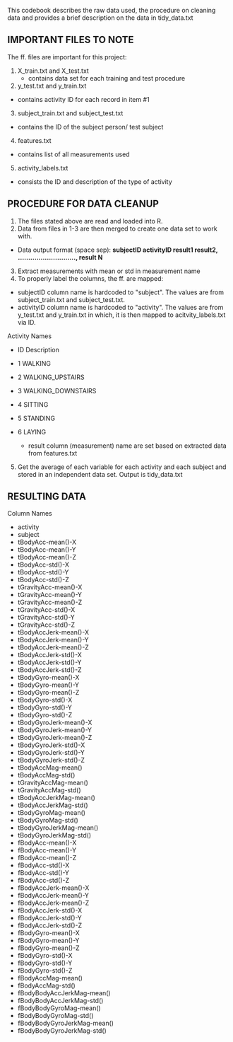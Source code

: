This codebook describes the raw data used, the procedure on cleaning data and provides a brief description on the data in tidy_data.txt

## IMPORTANT FILES TO NOTE

The ff. files are important for this project:
1) X_train.txt and X_test.txt
    - contains data set for each training and test procedure
2) y_test.txt and y_train.txt
  - contains activity ID for each record in item #1
3) subject_train.txt and subject_test.txt
  - contains the ID of the subject person/ test subject
4) features.txt
  - contains list of all measurements used
5) activity_labels.txt
  - consists the ID and description of the type of activity


## PROCEDURE FOR DATA CLEANUP
1) The files stated above are read and loaded into R. 
2) Data from files in 1-3 are then merged to create one data set to work with. 
  * Data output format (space sep):
   __subjectID activityID  result1 result2, ............................,  result N__
3) Extract measurements with mean or std in measurement name
4) To properly label the columns, the ff. are mapped:
  * subjectID column name is hardcoded to "subject". The values are from subject_train.txt and subject_test.txt.
  * activityID column name is hardcoded to "activity". The values are from y_test.txt and y_train.txt in which, it is then mapped to acitvity_labels.txt via ID.
  
  Activity Names

- ID    Description
- 1     WALKING
- 2     WALKING_UPSTAIRS
- 3     WALKING_DOWNSTAIRS
- 4     SITTING
- 5     STANDING
- 6     LAYING

  - result column (measurement) name are set based on extracted data from features.txt
5) Get the average of each variable for each activity and each subject and stored in an independent data set. Output is tidy_data.txt 

## RESULTING DATA

Column Names
- activity
- subject
- tBodyAcc-mean()-X
- tBodyAcc-mean()-Y
- tBodyAcc-mean()-Z
- tBodyAcc-std()-X
- tBodyAcc-std()-Y
- tBodyAcc-std()-Z
- tGravityAcc-mean()-X
- tGravityAcc-mean()-Y
- tGravityAcc-mean()-Z
- tGravityAcc-std()-X
- tGravityAcc-std()-Y
- tGravityAcc-std()-Z
- tBodyAccJerk-mean()-X
- tBodyAccJerk-mean()-Y
- tBodyAccJerk-mean()-Z
- tBodyAccJerk-std()-X
- tBodyAccJerk-std()-Y
- tBodyAccJerk-std()-Z
- tBodyGyro-mean()-X
- tBodyGyro-mean()-Y
- tBodyGyro-mean()-Z
- tBodyGyro-std()-X
- tBodyGyro-std()-Y
- tBodyGyro-std()-Z
- tBodyGyroJerk-mean()-X
- tBodyGyroJerk-mean()-Y
- tBodyGyroJerk-mean()-Z
- tBodyGyroJerk-std()-X
- tBodyGyroJerk-std()-Y
- tBodyGyroJerk-std()-Z
- tBodyAccMag-mean()
- tBodyAccMag-std()
- tGravityAccMag-mean()
- tGravityAccMag-std()
- tBodyAccJerkMag-mean()
- tBodyAccJerkMag-std()
- tBodyGyroMag-mean()
- tBodyGyroMag-std()
- tBodyGyroJerkMag-mean()
- tBodyGyroJerkMag-std()
- fBodyAcc-mean()-X
- fBodyAcc-mean()-Y
- fBodyAcc-mean()-Z
- fBodyAcc-std()-X
- fBodyAcc-std()-Y
- fBodyAcc-std()-Z
- fBodyAccJerk-mean()-X
- fBodyAccJerk-mean()-Y
- fBodyAccJerk-mean()-Z
- fBodyAccJerk-std()-X
- fBodyAccJerk-std()-Y
- fBodyAccJerk-std()-Z
- fBodyGyro-mean()-X
- fBodyGyro-mean()-Y
- fBodyGyro-mean()-Z
- fBodyGyro-std()-X
- fBodyGyro-std()-Y
- fBodyGyro-std()-Z
- fBodyAccMag-mean()
- fBodyAccMag-std()
- fBodyBodyAccJerkMag-mean()
- fBodyBodyAccJerkMag-std()
- fBodyBodyGyroMag-mean()
- fBodyBodyGyroMag-std()
- fBodyBodyGyroJerkMag-mean()
- fBodyBodyGyroJerkMag-std()
